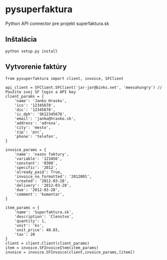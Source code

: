 pysuperfaktura
==============

Python API connector pre projekt superfaktura.sk

Inštalácia
----------
    python setup.py install

Vytvorenie faktúry
------------------

    from pysuperfaktura import client, invoice, SFClient

    api_client = SFClient.SFClient('jar-jar@binks.net', 'meesahungry') // Použite svoj SF login a API key
    client_params = {
        'name': 'Janko Hrasko',
        'ico': '12345678',
        'dic': '12345678',
        'ic_dph': 'SK12345678',
        'email': 'janko@hrasko.sk',
        'address': 'adresa',
        'city': 'mesto',
        'zip': 'psc',
        'phone': 'telefon',
    }

    invoice_params = {
        'name': 'nazov faktury',
        'variable': '123456',
        'constant': '0308',
        'specific': '2012',
        'already_paid': True,
        'invoice_no_formatted': '2012001',
        'created': '2012-03-28',
        'delivery': '2012-03-28',
        'due': '2012-03-28',
        'comment': 'komentar',
    }

    item_params = {
        'name': 'Superfaktura.sk',
        'description': 'Clenstvo',
        'quantity': 1,
        'unit': 'ks',
        'unit_price': 40.83,
        'tax': 20
    }
    client = client.Client(client_params)
    item = invoice.SFInvoiceItem(item_params)
    invoice = invoice.SFInvoice(client,invoice_params,[item])
